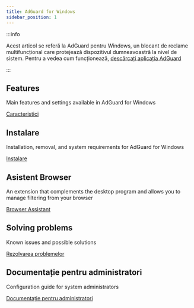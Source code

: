```yaml
---
title: AdGuard for Windows
sidebar_position: 1
---
```


:::info

Acest articol se referă la AdGuard pentru Windows, un blocant de reclame multifuncțional care protejează dispozitivul dumneavoastră la nivel de sistem. Pentru a vedea cum funcționează, [descărcați aplicația AdGuard](https://agrd.io/download-kb-adblock)

:::

## Features

Main features and settings available in AdGuard for Windows

[Caracteristici](/adguard-for-windows/features/features.md)

## Instalare

Installation, removal, and system requirements for AdGuard for Windows

[Instalare](/adguard-for-windows/installation.md)

## Asistent Browser

An extension that complements the desktop program and allows you to manage filtering from your browser

[Browser Assistant](/adguard-for-windows/browser-assistant.md)

## Solving problems

Known issues and possible solutions

[Rezolvarea problemelor](/adguard-for-windows/solving-problems/solving-problems.md)

## Documentație pentru administratori

Configuration guide for system administrators

[Documentație pentru administratori](/adguard-for-windows/admins-documentation.md)
